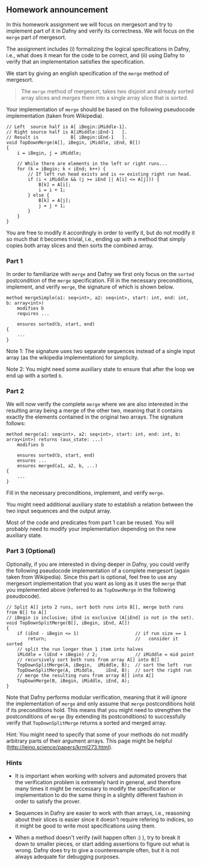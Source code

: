 
## Homework announcement

In this homework assignment we will focus on mergesort and try to implement part of it in Dafny and verify its correctness. We will focus on the `merge` part of mergesort.

The assignment includes (i) formalizing the logical specifications in Dafny, i.e., what does it mean for the code to be correct, and (ii) using Dafny to verify that an implementation satisfies the specification.

We start by giving an english specification of the `merge` method of mergesort.

> The `merge` method of mergesort, takes two disjoint and already sorted array slices and _merges_ them into a single array slice that is _sorted_.

Your implementation of `merge` should be based on the following pseudocode implementation (taken from Wikipedia).

```
// Left  source half is A[ iBegin:iMiddle-1].
// Right source half is A[iMiddle:iEnd-1   ].
// Result is            B[ iBegin:iEnd-1   ].
void TopDownMerge(A[], iBegin, iMiddle, iEnd, B[])
{
    i = iBegin, j = iMiddle;
 
    // While there are elements in the left or right runs...
    for (k = iBegin; k < iEnd; k++) {
        // If left run head exists and is <= existing right run head.
        if (i < iMiddle && (j >= iEnd || A[i] <= A[j])) {
            B[k] = A[i];
            i = i + 1;
        } else {
            B[k] = A[j];
            j = j + 1;
        }
    }
}
```

You are free to modify it accordingly in order to verify it, but do not modify it so much that it becomes trivial, i.e., ending up with a method that simply copies both array slices and then sorts the combined array.

### Part 1

In order to familiarize with `merge` and Dafny we first only focus on the `sorted` postcondition of the `merge` specification. 
Fill in the necessary preconditions, implement, and verify `merge`, the signature of which is shown below. 

```dafny
method mergeSimple(a1: seq<int>, a2: seq<int>, start: int, end: int, b: array<int>)
    modifies b
    requires ...

    ensures sorted(b, start, end)
{
    ...
}
```

Note 1: The signature uses two separate sequences instead of a single input array (as the wikipedia implementation) for simplicity.

Note 2: You might need some auxiliary state to ensure that after the loop we end up with a sorted `b`.

### Part 2

We will now verify the complete `merge` where we are also interested in the resulting array being a merge of the other two, meaning that it contains exactly the elements contained in the original two arrays.
The signature follows:

```dafny
method merge(a1: seq<int>, a2: seq<int>, start: int, end: int, b: array<int>) returns (aux_state: ...)
    modifies b

    ensures sorted(b, start, end)
    ensures ...
    ensures merged(a1, a2, b, ...)
{
    ...
}
```

Fill in the necessary preconditions, implement, and verify `merge`.

You might need additional auxiliary state to establish a relation between the two input sequences and the output array.

Most of the code and predicates from part 1 can be reused. You will probably need to modify your implementation depending on the new auxiliary state.

### Part 3 (Optional)

Optionally, if you are interested in diving deeper in Dafny, you could verify the following pseudocode implementation of a complete mergesort (again taken from Wikipedia).
Since this part is optional, feel free to use any mergesort implementation that you want as long as it uses the `merge` that you implemented above (referred to as `TopDownMerge` in the following pseudocode).

```
// Split A[] into 2 runs, sort both runs into B[], merge both runs from B[] to A[]
// iBegin is inclusive; iEnd is exclusive (A[iEnd] is not in the set).
void TopDownSplitMerge(B[], iBegin, iEnd, A[])
{
    if (iEnd - iBegin <= 1)                     // if run size == 1
        return;                                 //   consider it sorted
    // split the run longer than 1 item into halves
    iMiddle = (iEnd + iBegin) / 2;              // iMiddle = mid point
    // recursively sort both runs from array A[] into B[]
    TopDownSplitMerge(A, iBegin,  iMiddle, B);  // sort the left  run
    TopDownSplitMerge(A, iMiddle,    iEnd, B);  // sort the right run
    // merge the resulting runs from array B[] into A[]
    TopDownMerge(B, iBegin, iMiddle, iEnd, A);
}
```

Note that Dafny performs modular verification, meaning that it will _ignore_ the implementation of `merge` and only assume that `merge` postconditions hold if its preconditions hold. This means that you might need to strengthen the postconditions of `merge` (by extending its postconditions) to successfully verify that `TopDownSplitMerge` returns a sorted and merged array.

Hint: You might need to specify that some of your methods do not modify arbitrary parts of their argument arrays. This page might be helpful (http://leino.science/papers/krml273.html).

### Hints

- It is important when working with solvers and automated provers that the verification problem is extremely hard in general, and therefore many times it might be neccessary to modify the specification or implementation to do the same thing in a slightly different fashion in order to satisfy the prover. 

- Sequences in Dafny are easier to work with than arrays, i.e., reasoning about their slices is easier since it doesn't require refering to indices, so it might be good to write most specifications using them.

- When a method doesn't verify (will happen often :) ), try to break it down to smaller pieces, or start adding assertions to figure out what is wrong. Dafny does try to give a counterexample often, but it is not always adequate for debugging purposes.

